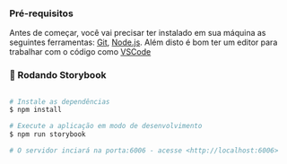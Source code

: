 ### Pré-requisitos

Antes de começar, você vai precisar ter instalado em sua máquina as seguintes ferramentas:
[Git](https://git-scm.com), [Node.js](https://nodejs.org/en/).
Além disto é bom ter um editor para trabalhar com o código como [VSCode](https://code.visualstudio.com/)

### 🎲 Rodando Storybook

```bash

# Instale as dependências
$ npm install

# Execute a aplicação em modo de desenvolvimento
$ npm run storybook

# O servidor inciará na porta:6006 - acesse <http://localhost:6006>
